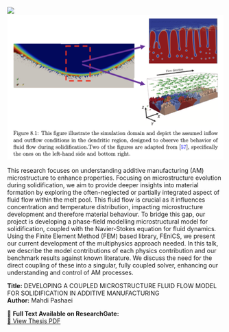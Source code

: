 ![](1.gif)
![](1.png)


This research focuses on understanding additive manufacturing (AM) microstructure to enhance properties. Focusing on microstructure evolution during solidification, we aim to provide deeper insights into material formation by exploring the often-neglected or partially integrated aspect of fluid flow within the melt pool. This fluid flow is crucial as it influences concentration and temperature distribution, impacting microstructure development and therefore material behaviour. To bridge this gap, our project is developing a phase-field modelling microstructural model for solidification, coupled with the Navier-Stokes equation for fluid dynamics. Using the Finite Element Method (FEM) based library, FEniCS, we present our current development of the multiphysics approach needed. In this talk, we describe the model contributions of each physics contribution and our benchmark results against known literature. We discuss the need for the direct coupling of these into a singular, fully coupled solver, enhancing our understanding and control of AM processes.

**Title:** DEVELOPING A COUPLED MICROSTRUCTURE FLUID FLOW MODEL FOR SOLIDIFICATION IN ADDITIVE MANUFACTURING  
**Author:** Mahdi Pashaei  

📘 **Full Text Available on ResearchGate:**  
[🔗 View Thesis PDF](https://www.researchgate.net/publication/378782785_DEVELOPING_A_COUPLED_MICROSTRUCTURE_FLUID_FLOW_MODEL_FOR_SOLIDIFICATION_IN_ADDITIVE_MANUFACTURING)
